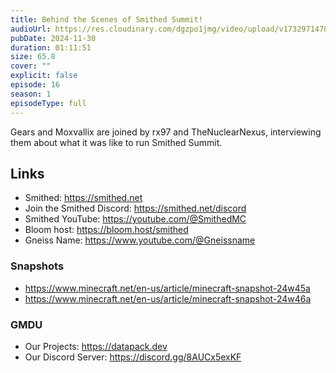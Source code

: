 ```yaml
---
title: Behind the Scenes of Smithed Summit!
audioUrl: https://res.cloudinary.com/dgzpo1jmg/video/upload/v1732971478/Podcast/datapack-podcast-ep16_rgsnnk.mp3
pubDate: 2024-11-30
duration: 01:11:51
size: 65.8
cover: ""
explicit: false
episode: 16
season: 1
episodeType: full
---
```

Gears and Moxvallix are joined by rx97 and TheNuclearNexus, interviewing them about what it was like to run Smithed Summit.

## Links
- Smithed: https://smithed.net
- Join the Smithed Discord: https://smithed.net/discord
- Smithed YouTube: https://youtube.com/@SmithedMC
- Bloom host: https://bloom.host/smithed
- Gneiss Name: https://www.youtube.com/@Gneissname

### Snapshots
- https://www.minecraft.net/en-us/article/minecraft-snapshot-24w45a
- https://www.minecraft.net/en-us/article/minecraft-snapshot-24w46a

### GMDU
- Our Projects: https://datapack.dev
- Our Discord Server: https://discord.gg/8AUCx5exKF